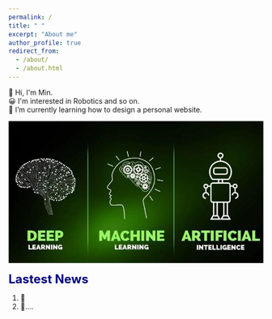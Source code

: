 ```yaml
---
permalink: /
title: " "
excerpt: "About me"
author_profile: true
redirect_from: 
  - /about/
  - /about.html
---
```


👋 Hi, I'm Min.  
😀 I'm interested in Robotics and so on.  
🌱 I’m currently learning how to design a personal website.

<img src="/images/about.jpg" alt="AI" title="AI change world!" width="600" >

<font color=Navy size=5 > <strong> Lastest News </strong> </font>

1. 🚀  
2. 🌟....